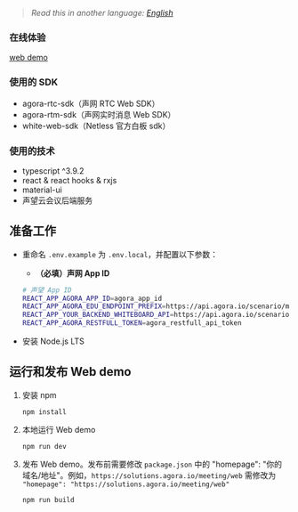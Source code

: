 > *Read this in another language: [English](./README.md)*

### 在线体验

[web demo](https://solutions.agora.io/meeting/web/)

### 使用的 SDK

- agora-rtc-sdk（声网 RTC Web SDK）
- agora-rtm-sdk（声网实时消息 Web SDK）
- white-web-sdk（Netless 官方白板 sdk）

### 使用的技术
- typescript ^3.9.2
- react & react hooks & rxjs
- material-ui
- 声望云会议后端服务

## 准备工作

- 重命名 `.env.example` 为 `.env.local`，并配置以下参数：
   - **（必填）声网 App ID**
   ```bash
  # 声望 App ID
   REACT_APP_AGORA_APP_ID=agora_app_id
   REACT_APP_AGORA_EDU_ENDPOINT_PREFIX=https://api.agora.io/scenario/meeting
   REACT_APP_YOUR_BACKEND_WHITEBOARD_API=https://api.agora.io/scenario/meeting/apps/%app_id%/v1/room/%room_id%/board
   REACT_APP_AGORA_RESTFULL_TOKEN=agora_restfull_api_token
   ```  

- 安装 Node.js LTS

## 运行和发布 Web demo

1. 安装 npm

   ```
   npm install
   ```

2. 本地运行 Web demo

   ```
   npm run dev
   ```
3. 发布 Web demo。发布前需要修改 `package.json` 中的 "homepage": "你的域名/地址"。例如，`https://solutions.agora.io/meeting/web` 需修改为 `"homepage": "https://solutions.agora.io/meeting/web"` 

   ```
   npm run build
   ```  
